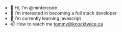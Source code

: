 - 👋 Hi, I’m @mintercode
- 👀 I’m interested in becoming a full stack developer 
- 🌱 I’m currently learning javascript
- 📫 How to reach me tommy@knocktwice.ca

<!---
mintercode/mintercode is a ✨ special ✨ repository because its `README.md` (this file) appears on your GitHub profile.
You can click the Preview link to take a look at your changes.
--->

